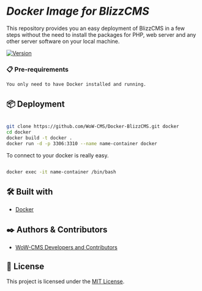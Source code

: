 # _Docker Image for BlizzCMS_

This repository provides you an easy deployment of BlizzCMS in a few steps without the need to install the packages for PHP, web server and any other server software on your local machine.

[![Version](https://img.shields.io/badge/Version-0.1-green.svg?style=for-the-badge)](https://github.com/WoW-CMS/Docker-BlizzCMS/releases)

### 📋 Pre-requirements

```
You only need to have Docker installed and running.
```

## 📦 Deployment

```sh

git clone https://github.com/WoW-CMS/Docker-BlizzCMS.git docker
cd docker
docker build -t docker .
docker run -d -p 3306:3310 --name name-container docker
```

To connect to your docker is really easy.

```sh

docker exec -it name-container /bin/bash  

```

## 🛠️ Built with

* [Docker](https://www.docker.com)

## ✒️ Authors & Contributors

* [WoW-CMS Developers and Contributors](https://github.com/WoW-CMS/Docker-BlizzCMS/graphs/contributors)

## 📄 License

This project is licensed under the [MIT License](../LICENSE).
